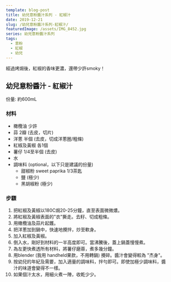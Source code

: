 ```yaml
---
template: blog-post
title: 幼兒意粉醬汁系列 - 紅椒汁
date: 2019-12-21
slug: /幼兒意粉醬汁系列-紅椒汁/
featuredImage: /assets/IMG_8452.jpg
series: 幼兒意粉醬汁系列
tags:
  - 意粉
  - 紅椒
  - 幼兒
---
```

經過烤焗後，紅椒的香味更濃，還帶少許smoky！

<!--more-->

## 幼兒意粉醬汁 - 紅椒汁

份量: 約600mL

### 材料
- 橄欖油 少許
- 蒜 2瓣 (去皮，切片)
- 洋蔥 半個 (去皮，切成洋蔥圈/粗條)
- 紅椒及黃椒 各1個
- 薯仔 1/4至半個 (去皮)
- 水
- 調味料 (optional，以下只是建議的份量)
  - 甜椒粉 sweet paprika 1/3茶匙
  - 鹽 (極少)
  - 黑胡椒粉 (極少)

### 步驟
1. 把紅椒及黃椒以180C焗20-25分鐘，直至表面微微燶。
2. 將紅椒及黃椒表面的"衣"撕走。去籽、切成粗條。
1. 用橄欖油及蒜片起鑊。
2. 把洋蔥加到鍋中，快速地攪拌，炒至軟身。
3. 加入紅椒及黃椒。
4. 倒入水，剛好到材料的一半高度即可。當沸騰後，蓋上鍋蓋慢慢煮。
5. 為左更快煮透所有材料，將薯仔磨蓉，煮多幾分鐘。
6. 用blender (我用 handheld果款，不用轉鍋) 攪碎。醬汁會變得較為 "杰身"。
7. 按幼兒的年紀及需要，加入適量的調味料，拌勻即可。即使加極少調味料，醬汁的味道會變得不一樣。
8. 如果個汁太水，用細火煮一陣，收乾少少。
